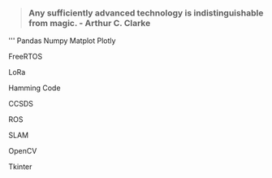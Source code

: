 > ### Any sufficiently advanced technology is indistinguishable from magic. - Arthur C. Clarke 
'''
Pandas Numpy Matplot Plotly

FreeRTOS

LoRa

Hamming Code

CCSDS

ROS

SLAM

OpenCV

Tkinter
